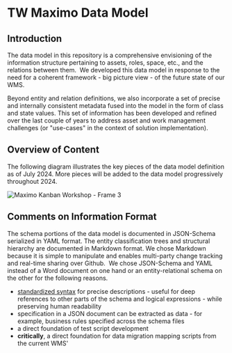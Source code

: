 # TW Maximo Data Model 

## Introduction

The data model in this repository is a comprehensive envisioning of the information structure pertaining to assets, roles, space, etc., and the relations between them.  We developed this data model in response to the need for a coherent framework - big picture view - of the future state of our WMS.  

Beyond entity and relation definitions, we also incorporate a set of precise and internally consistent metadata fused into the model in the form of class and state values. This set of information has been developed and refined over the last couple of years to address asset and work management challenges (or "use-cases" in the context of solution implementation).

## Overview of Content

The following diagram illustrates the key pieces of the data model definition as of July 2024. More pieces will be added to the data model progressively throughout 2024. 

![Maximo Kanban   Workshop - Frame 3](https://github.com/user-attachments/assets/6207c1a8-ca7e-480d-918a-884759de172d)


## Comments on Information Format

The schema portions of the data model is documented in JSON-Schema serialized in YAML format. The entity classification trees and structural hierarchy are documented in Markdown format. We chose Markdown because it is simple to manipulate and enables multi-party change tracking and real-time sharing over Github.  We chose JSON-Schema and YAML instead of a Word document on one hand or an entity-relational schema on the other for the following reasons.

* [standardized syntax](https://json-schema.org/overview/what-is-jsonschema) for precise descriptions - useful for deep references to other parts of the schema and logical expressions - while preserving human readability
* specification in a JSON document can be extracted as data - for example, business rules specified across the schema files
* a direct foundation of test script development
* **critically**, a direct foundation for data migration mapping scripts from the current WMS'
